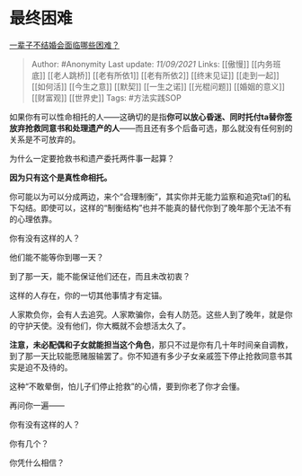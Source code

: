 # 最终困难
[一辈子不结婚会面临哪些困难？](https://www.zhihu.com/question/424799240/answer/2111352298)

> Author: #Anonymity 
Last update: *11/09/2021* 
Links: [[傲慢]] [[内务班底]] [[老人跳桥]] [[老有所依1]] [[老有所依2]] [[终末见证]] [[走到一起]] [[如何活]] [[今生之意]] [[默契]] [[一生之诺]] [[光棍问题]] [[婚姻的意义]] [[财富观]] [[世界史]]
Tags:  #方法实践SOP   

如果你有可以性命相托的人——这确切的是指**你可以放心昏迷、同时托付ta替你签放弃抢救同意书和处理遗产的人**——而且还有多个后备可选，那么就没有任何别的关系是不可放弃的。

为什么一定要抢救书和遗产委托两件事一起算？

**因为只有这个是真性命相托。**

你可能以为可以分成两边，来个“合理制衡”，其实你并无能力监察和追究ta们的私下勾结。即使可以，这样的“制衡结构”也并不能真的替代你到了晚年那个无法不有的心理依靠。

你有没有这样的人？

他们能不能等你到哪一天？

到了那一天，能不能保证他们还在，而且未改初衷？

这样的人存在，你的一切其他事情才有定锚。

人家欺负你，会有人去追究。人家欺骗你，会有人防范。这些人到了晚年，就是你的守护天使。没有他们，你大概就不会想活太久了。

**注意，未必配偶和子女就能担当这个角色**，那只不过是你有几十年时间亲自调教，到了那一天比较能愿赌服输罢了。你不知道有多少子女亲戚签下停止抢救同意书其实是迫不及待的。

这种“不敢晕倒，怕儿子们停止抢救”的心情，要到你老了你才会懂。

再问你一遍——

你有没有这样的人？

你有几个？

你凭什么相信？

  
